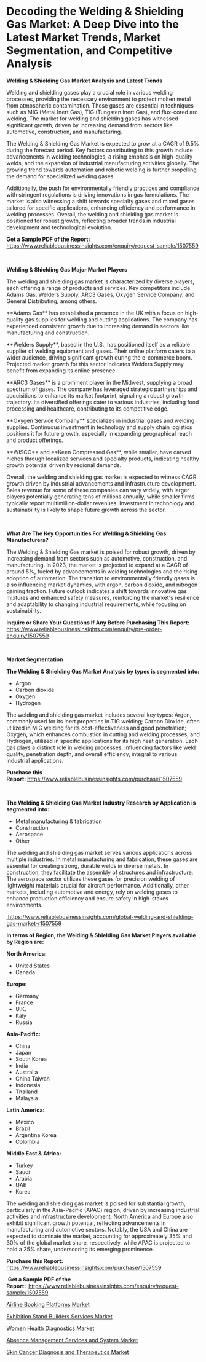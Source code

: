 <p><h1>Decoding the Welding & Shielding Gas Market: A Deep Dive into the Latest Market Trends, Market Segmentation, and Competitive Analysis</h1></p><p><strong>Welding & Shielding Gas Market Analysis and Latest Trends</strong></p>
<p><p>Welding and shielding gases play a crucial role in various welding processes, providing the necessary environment to protect molten metal from atmospheric contamination. These gases are essential in techniques such as MIG (Metal Inert Gas), TIG (Tungsten Inert Gas), and flux-cored arc welding. The market for welding and shielding gases has witnessed significant growth, driven by increasing demand from sectors like automotive, construction, and manufacturing.</p><p>The Welding & Shielding Gas Market is expected to grow at a CAGR of 9.5% during the forecast period. Key factors contributing to this growth include advancements in welding technologies, a rising emphasis on high-quality welds, and the expansion of industrial manufacturing activities globally. The growing trend towards automation and robotic welding is further propelling the demand for specialized welding gases.</p><p>Additionally, the push for environmentally friendly practices and compliance with stringent regulations is driving innovations in gas formulations. The market is also witnessing a shift towards specialty gases and mixed gases tailored for specific applications, enhancing efficiency and performance in welding processes. Overall, the welding and shielding gas market is positioned for robust growth, reflecting broader trends in industrial development and technological evolution.</p></p>
<p><strong>Get a Sample PDF of the Report:&nbsp;</strong> <a href="https://www.reliablebusinessinsights.com/enquiry/request-sample/1507559?utm_campaign=117&utm_medium=2&utm_source=Github&utm_content=ia&utm_term=07122024&utm_id=welding-shielding-gas">https://www.reliablebusinessinsights.com/enquiry/request-sample/1507559</a></p>
<p>&nbsp;</p>
<p><strong>Welding & Shielding Gas Major Market Players</strong></p>
<p><p>The welding and shielding gas market is characterized by diverse players, each offering a range of products and services. Key competitors include Adams Gas, Welders Supply, ARC3 Gases, Oxygen Service Company, and General Distributing, among others.</p><p>**Adams Gas** has established a presence in the UK with a focus on high-quality gas supplies for welding and cutting applications. The company has experienced consistent growth due to increasing demand in sectors like manufacturing and construction. </p><p>**Welders Supply**, based in the U.S., has positioned itself as a reliable supplier of welding equipment and gases. Their online platform caters to a wider audience, driving significant growth during the e-commerce boom. Projected market growth for this sector indicates Welders Supply may benefit from expanding its online presence.</p><p>**ARC3 Gases** is a prominent player in the Midwest, supplying a broad spectrum of gases. The company has leveraged strategic partnerships and acquisitions to enhance its market footprint, signaling a robust growth trajectory. Its diversified offerings cater to various industries, including food processing and healthcare, contributing to its competitive edge.</p><p>**Oxygen Service Company** specializes in industrial gases and welding supplies. Continuous investment in technology and supply chain logistics positions it for future growth, especially in expanding geographical reach and product offerings.</p><p>**WISCO** and **Keen Compressed Gas**, while smaller, have carved niches through localized services and specialty products, indicating healthy growth potential driven by regional demands.</p><p>Overall, the welding and shielding gas market is expected to witness CAGR growth driven by industrial advancements and infrastructure development. Sales revenue for some of these companies can vary widely, with larger players potentially generating tens of millions annually, while smaller firms typically report multimillion-dollar revenues. Investment in technology and sustainability is likely to shape future growth across the sector.</p></p>
<p>&nbsp;</p>
<p><strong>What Are The Key Opportunities For Welding & Shielding Gas Manufacturers?</strong></p>
<p><p>The Welding & Shielding Gas market is poised for robust growth, driven by increasing demand from sectors such as automotive, construction, and manufacturing. In 2023, the market is projected to expand at a CAGR of around 5%, fueled by advancements in welding technologies and the rising adoption of automation. The transition to environmentally friendly gases is also influencing market dynamics, with argon, carbon dioxide, and nitrogen gaining traction. Future outlook indicates a shift towards innovative gas mixtures and enhanced safety measures, reinforcing the market's resilience and adaptability to changing industrial requirements, while focusing on sustainability.</p></p>
<p><strong>Inquire or Share Your Questions If Any Before Purchasing This Report:</strong> <a href="https://www.reliablebusinessinsights.com/enquiry/pre-order-enquiry/1507559?utm_campaign=117&utm_medium=2&utm_source=Github&utm_content=ia&utm_term=07122024&utm_id=welding-shielding-gas">https://www.reliablebusinessinsights.com/enquiry/pre-order-enquiry/1507559</a></p>
<p>&nbsp;</p>
<p><strong>Market Segmentation</strong></p>
<p><strong>The Welding & Shielding Gas Market Analysis by types is segmented into:</strong></p>
<p><ul><li>Argon</li><li>Carbon dioxide</li><li>Oxygen</li><li>Hydrogen</li></ul></p>
<p><p>The welding and shielding gas market includes several key types: Argon, commonly used for its inert properties in TIG welding; Carbon Dioxide, often utilized in MIG welding for its cost-effectiveness and good penetration; Oxygen, which enhances combustion in cutting and welding processes; and Hydrogen, utilized in specific applications for its high heat generation. Each gas plays a distinct role in welding processes, influencing factors like weld quality, penetration depth, and overall efficiency, integral to various industrial applications.</p></p>
<p><strong>Purchase this Report:&nbsp;</strong><a href="https://www.reliablebusinessinsights.com/purchase/1507559?utm_campaign=117&utm_medium=2&utm_source=Github&utm_content=ia&utm_term=07122024&utm_id=welding-shielding-gas">https://www.reliablebusinessinsights.com/purchase/1507559</a></p>
<p>&nbsp;</p>
<p><strong>The Welding & Shielding Gas Market Industry Research by Application is segmented into:</strong></p>
<p><ul><li>Metal manufacturing & fabrication</li><li>Construction</li><li>Aerospace</li><li>Other</li></ul></p>
<p><p>The welding and shielding gas market serves various applications across multiple industries. In metal manufacturing and fabrication, these gases are essential for creating strong, durable welds in diverse metals. In construction, they facilitate the assembly of structures and infrastructure. The aerospace sector utilizes these gases for precision welding of lightweight materials crucial for aircraft performance. Additionally, other markets, including automotive and energy, rely on welding gases to enhance production efficiency and ensure safety in high-stakes environments.</p></p>
<p><a href="https://www.reliablebusinessinsights.com/global-welding-and-shielding-gas-market-r1507559?utm_campaign=117&utm_medium=2&utm_source=Github&utm_content=ia&utm_term=07122024&utm_id=welding-shielding-gas">&nbsp;https://www.reliablebusinessinsights.com/global-welding-and-shielding-gas-market-r1507559</a></p>
<p><strong>In terms of Region, the Welding & Shielding Gas Market Players available by Region are:</strong></p>
<p>
    <p> <strong> North America: </strong>
        <ul>
            <li>United States</li>
            <li>Canada</li>
        </ul>
        </p> 
    <p> <strong> Europe: </strong>
        <ul>
            <li>Germany</li>
            <li>France</li>
            <li>U.K.</li>
            <li>Italy</li>
            <li>Russia</li>
        </ul>
        </p> 
    <p> <strong> Asia-Pacific: </strong>
        <ul>
            <li>China</li>
            <li>Japan</li>
            <li>South Korea</li>
            <li>India</li>
            <li>Australia</li>
            <li>China Taiwan</li>
            <li>Indonesia</li>
            <li>Thailand</li>
            <li>Malaysia</li>
        </ul>
        </p> 
    <p> <strong> Latin America: </strong>
        <ul>
            <li>Mexico</li>
            <li>Brazil</li>
            <li>Argentina Korea</li>
            <li>Colombia</li>
        </ul>
        </p> 
    <p> <strong> Middle East & Africa: </strong>
        <ul>
            <li>Turkey</li>
            <li>Saudi</li>
            <li>Arabia</li>
            <li>UAE</li>
            <li>Korea</li>
        </ul>
    </p>
    </p>
<p><p>The welding and shielding gas market is poised for substantial growth, particularly in the Asia-Pacific (APAC) region, driven by increasing industrial activities and infrastructure development. North America and Europe also exhibit significant growth potential, reflecting advancements in manufacturing and automotive sectors. Notably, the USA and China are expected to dominate the market, accounting for approximately 35% and 30% of the global market share, respectively, while APAC is projected to hold a 25% share, underscoring its emerging prominence.</p></p>
<p><strong>Purchase this Report: </strong><a href="https://www.reliablebusinessinsights.com/purchase/1507559?utm_campaign=117&utm_medium=2&utm_source=Github&utm_content=ia&utm_term=07122024&utm_id=welding-shielding-gas">https://www.reliablebusinessinsights.com/purchase/1507559</a></p>
<p>&nbsp;<strong>Get a Sample PDF of the Report:&nbsp;&nbsp;</strong><a href="https://www.reliablebusinessinsights.com/enquiry/request-sample/1507559?utm_campaign=117&utm_medium=2&utm_source=Github&utm_content=ia&utm_term=07122024&utm_id=welding-shielding-gas">https://www.reliablebusinessinsights.com/enquiry/request-sample/1507559</a></p>
<p><strong></strong></p>
<p><p><a href="https://www.linkedin.com/pulse/the-sympatico-insight-9odme?utm_campaign=117&utm_medium=2&utm_source=Github&utm_content=ia&utm_term=07122024&utm_id=welding-shielding-gas">Airline Booking Platforms Market</a></p><p><a href="https://issuu.com/reportprime-2/docs/exhibition-stand-builders-services-market-size-203?utm_campaign=117&utm_medium=2&utm_source=Github&utm_content=ia&utm_term=07122024&utm_id=welding-shielding-gas">Exhibition Stand Builders Services Market</a></p><p><a href="https://github.com/aikinzul446/Market-Research-Report-List-1/blob/main/women-health-diagnostics-market.md?utm_campaign=117&utm_medium=2&utm_source=Github&utm_content=ia&utm_term=07122024&utm_id=welding-shielding-gas">Women Health Diagnostics Market</a></p><p><a href="https://www.linkedin.com/pulse/compreh-proposis-fbaif?utm_campaign=117&utm_medium=2&utm_source=Github&utm_content=ia&utm_term=07122024&utm_id=welding-shielding-gas">Absence Management Services and System Market</a></p><p><a href="https://github.com/arvelm4nthig/Market-Research-Report-List-1/blob/main/skin-cancer-diagnosis-and-therapeutics-market.md?utm_campaign=117&utm_medium=2&utm_source=Github&utm_content=ia&utm_term=07122024&utm_id=welding-shielding-gas">Skin Cancer Diagnosis and Therapeutics Market</a></p></p>